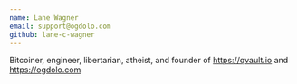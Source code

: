 ```yaml
---
name: Lane Wagner
email: support@ogdolo.com
github: lane-c-wagner
---
```


Bitcoiner, engineer, libertarian, atheist, and founder of https://qvault.io and https://ogdolo.com
